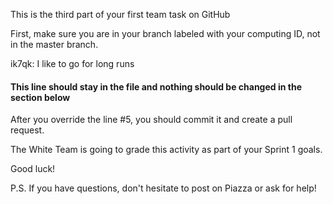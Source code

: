 This is the third part of your first team task on GitHub

First, make sure you are in your branch labeled with your computing ID, not in the master branch.

ik7qk: I like to go for long runs

#### This line should stay in the file and nothing should be changed in the section below

After you override the line #5, you should commit it and create a pull request.

The White Team is going to grade this activity as part of your Sprint 1 goals.

Good luck!

P.S. If you have questions, don't hesitate to post on Piazza or ask for help!
